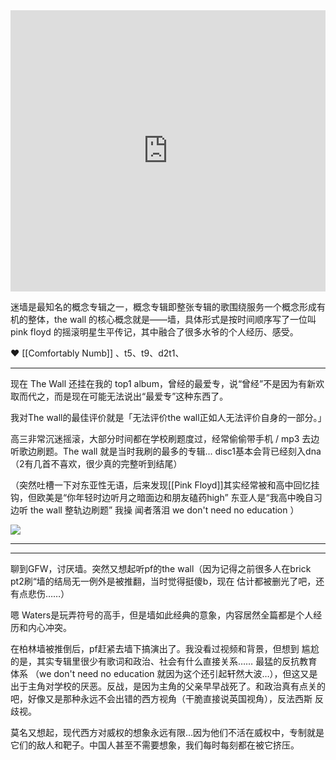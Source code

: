 <iframe allow="autoplay *; encrypted-media *; fullscreen *; clipboard-write" frameborder="0" height="450" style="width:100%;max-width:660px;overflow:hidden;background:transparent;" sandbox="allow-forms allow-popups allow-same-origin allow-scripts allow-storage-access-by-user-activation allow-top-navigation-by-user-activation" src="https://embed.music.apple.com/hk/album/the-wall/1065975633?l=en"></iframe>

迷墙是最知名的概念专辑之一，概念专辑即整张专辑的歌围绕服务一个概念形成有机的整体，the wall 的核心概念就是——墙，具体形式是按时间顺序写了一位叫 pink floyd 的摇滚明星生平传记，其中融合了很多水爷的个人经历、感受。

♥️ [[Comfortably Numb]] 、t5、t9、d2t1、


---

现在 The Wall 还挂在我的 top1 album，曾经的最爱专，说“曾经”不是因为有新欢取而代之，而是现在可能无法说出“最爱专”这种东西了。

我对The wall的最佳评价就是「无法评价the wall正如人无法评价自身的一部分。」

高三非常沉迷摇滚，大部分时间都在学校刷题度过，经常偷偷带手机 / mp3 去边听歌边刷题。The wall 就是当时我刷的最多的专辑... disc1基本会背已经刻入dna（2有几首不喜欢，很少真的完整听到结尾）

（突然吐槽一下对东亚性无语，后来发现[[Pink Floyd]]其实经常被和高中回忆挂钩，但欧美是“你年轻时边听月之暗面边和朋友磕药high” 东亚人是“我高中晚自习边听 the wall 整轨边刷题” 我操 闻者落泪 we don't need no education ）

![](https://picture-guan.oss-cn-hangzhou.aliyuncs.com/20220818033926.png)



---



---

聊到GFW，讨厌墙。突然又想起听pf的the wall（因为记得之前很多人在brick pt2刷“墙的结局无一例外是被推翻，当时觉得挺傻b，现在 估计都被删光了吧，还有点悲伤……）

嗯 Waters是玩弄符号的高手，但是墙如此经典的意象，内容居然全篇都是个人经历和内心冲突。

在柏林墙被推倒后，pf赶紧去墙下搞演出了。我没看过视频和背景，但想到 尴尬的是，其实专辑里很少有歌词和政治、社会有什么直接关系…… 最猛的反抗教育体系 （we don't need no education 就因为这个还引起轩然大波…），但这又是出于主角对学校的厌恶。反战，是因为主角的父亲早早战死了。和政治真有点关的吧，好像又是那种永远不会出错的西方视角（干脆直接说英国视角），反法西斯 反歧视。

莫名又想起，现代西方对威权的想象永远有限…因为他们不活在威权中，专制就是它们的敌人和靶子。中国人甚至不需要想象，我们每时每刻都在被它挤压。